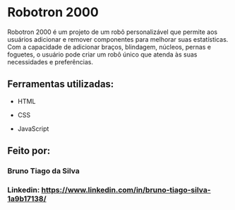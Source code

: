 # Robotron 2000

Robotron 2000 é um projeto de um robô personalizável que permite aos usuários adicionar e remover componentes para melhorar suas estatísticas. Com a capacidade de adicionar braços, blindagem, núcleos, pernas e foguetes, o usuário pode criar um robô único que atenda às suas necessidades e preferências.

## Ferramentas utilizadas:

* HTML

* CSS

* JavaScript

## Feito por:

### Bruno Tiago da Silva

### Linkedin: https://www.linkedin.com/in/bruno-tiago-silva-1a9b17138/
